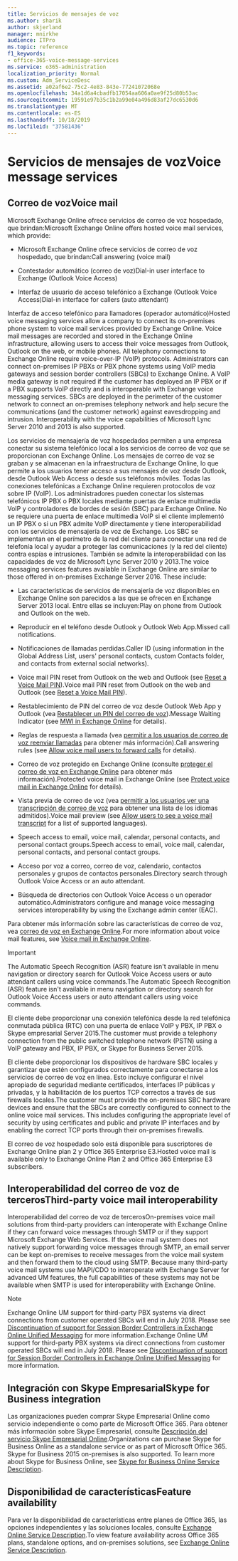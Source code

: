 ```yaml
---
title: Servicios de mensajes de voz
ms.author: sharik
author: skjerland
manager: mnirkhe
audience: ITPro
ms.topic: reference
f1_keywords:
- office-365-voice-message-services
ms.service: o365-administration
localization_priority: Normal
ms.custom: Adm_ServiceDesc
ms.assetid: a02af6e2-75c2-4e83-843e-77241072068e
ms.openlocfilehash: 34a1d6a4cbadfb17054aa606a0ae9f25d80b53ac
ms.sourcegitcommit: 19591e97b35c1b2a99e04a496d83af27dc6530d6
ms.translationtype: MT
ms.contentlocale: es-ES
ms.lasthandoff: 10/18/2019
ms.locfileid: "37581436"
---
```

# <a name="voice-message-services"></a><span data-ttu-id="8a868-102">Servicios de mensajes de voz</span><span class="sxs-lookup"><span data-stu-id="8a868-102">Voice message services</span></span>

## <a name="voice-mail"></a><span data-ttu-id="8a868-103">Correo de voz</span><span class="sxs-lookup"><span data-stu-id="8a868-103">Voice mail</span></span>

<span data-ttu-id="8a868-104">Microsoft Exchange Online ofrece servicios de correo de voz hospedado, que brindan:</span><span class="sxs-lookup"><span data-stu-id="8a868-104">Microsoft Exchange Online offers hosted voice mail services, which provide:</span></span>
  
- <span data-ttu-id="8a868-105">Microsoft Exchange Online ofrece servicios de correo de voz hospedado, que brindan:</span><span class="sxs-lookup"><span data-stu-id="8a868-105">Call answering (voice mail)</span></span>
    
- <span data-ttu-id="8a868-106">Contestador automático (correo de voz)</span><span class="sxs-lookup"><span data-stu-id="8a868-106">Dial-in user interface to Exchange (Outlook Voice Access)</span></span>
    
- <span data-ttu-id="8a868-107">Interfaz de usuario de acceso telefónico a Exchange (Outlook Voice Access)</span><span class="sxs-lookup"><span data-stu-id="8a868-107">Dial-in interface for callers (auto attendant)</span></span>
    
<span data-ttu-id="8a868-p101">Interfaz de acceso telefónico para llamadores (operador automático)</span><span class="sxs-lookup"><span data-stu-id="8a868-p101">Hosted voice messaging services allow a company to connect its on-premises phone system to voice mail services provided by Exchange Online. Voice mail messages are recorded and stored in the Exchange Online infrastructure, allowing users to access their voice messages from Outlook, Outlook on the web, or mobile phones. All telephony connections to Exchange Online require voice-over-IP (VoIP) protocols. Administrators can connect on-premises IP PBXs or PBX phone systems using VoIP media gateways and session border controllers (SBCs) to Exchange Online. A VoIP media gateway is not required if the customer has deployed an IP PBX or if a PBX supports VoIP directly and is interoperable with Exchange voice messaging services. SBCs are deployed in the perimeter of the customer network to connect an on-premises telephony network and help secure the communications (and the customer network) against eavesdropping and intrusion. Interoperability with the voice capabilities of Microsoft Lync Server 2010 and 2013 is also supported.</span></span>
  
<span data-ttu-id="8a868-p102">Los servicios de mensajería de voz hospedados permiten a una empresa conectar su sistema telefónico local a los servicios de correo de voz que se proporcionan con Exchange Online. Los mensajes de correo de voz se graban y se almacenan en la infraestructura de Exchange Online, lo que permite a los usuarios tener acceso a sus mensajes de voz desde Outlook, desde Outlook Web Access o desde sus teléfonos móviles. Todas las conexiones telefónicas a Exchange Online requieren protocolos de voz sobre IP (VoIP). Los administradores pueden conectar los sistemas telefónicos IP PBX o PBX locales mediante puertas de enlace multimedia VoIP y controladores de bordes de sesión (SBC) para Exchange Online. No se requiere una puerta de enlace multimedia VoIP si el cliente implementó un IP PBX o si un PBX admite VoIP directamente y tiene interoperabilidad con los servicios de mensajería de voz de Exchange. Los SBC se implementan en el perímetro de la red del cliente para conectar una red de telefonía local y ayudar a proteger las comunicaciones (y la red del cliente) contra espías e intrusiones. También se admite la interoperabilidad con las capacidades de voz de Microsoft Lync Server 2010 y 2013.</span><span class="sxs-lookup"><span data-stu-id="8a868-p102">The voice messaging services features available in Exchange Online are similar to those offered in on-premises Exchange Server 2016. These include:</span></span>
  
- <span data-ttu-id="8a868-117">Las características de servicios de mensajería de voz disponibles en Exchange Online son parecidos a las que se ofrecen en Exchange Server 2013 local. Entre ellas se incluyen:</span><span class="sxs-lookup"><span data-stu-id="8a868-117">Play on phone from Outlook and Outlook on the web.</span></span>
    
- <span data-ttu-id="8a868-118">Reproducir en el teléfono desde Outlook y Outlook Web App.</span><span class="sxs-lookup"><span data-stu-id="8a868-118">Missed call notifications.</span></span>
    
- <span data-ttu-id="8a868-119">Notificaciones de llamadas perdidas.</span><span class="sxs-lookup"><span data-stu-id="8a868-119">Caller ID (using information in the Global Address List, users' personal contacts, custom Contacts folder, and contacts from external social networks).</span></span>
    
- <span data-ttu-id="8a868-120">Voice mail PIN reset from Outlook on the web and Outlook (see [Reset a Voice Mail PIN](https://go.microsoft.com/fwlink/p/?LinkId=286328)).</span><span class="sxs-lookup"><span data-stu-id="8a868-120">Voice mail PIN reset from Outlook on the web and Outlook (see [Reset a Voice Mail PIN](https://go.microsoft.com/fwlink/p/?LinkId=286328)).</span></span>
    
- <span data-ttu-id="8a868-121">Restablecimiento de PIN del correo de voz desde Outlook Web App y Outlook (vea [Restablecer un PIN del correo de voz](https://go.microsoft.com/fwlink/p/?LinkId=271794)).</span><span class="sxs-lookup"><span data-stu-id="8a868-121">Message Waiting Indicator (see [MWI in Exchange Online](https://go.microsoft.com/fwlink/p/?LinkId=271794) for details).</span></span> 
    
- <span data-ttu-id="8a868-122">Reglas de respuesta a llamada (vea [permitir a los usuarios de correo de voz reenviar llamadas](https://go.microsoft.com/fwlink/p/?LinkId=271795) para obtener más información).</span><span class="sxs-lookup"><span data-stu-id="8a868-122">Call answering rules (see [Allow voice mail users to forward calls](https://go.microsoft.com/fwlink/p/?LinkId=271795) for details).</span></span>
    
- <span data-ttu-id="8a868-123">Correo de voz protegido en Exchange Online (consulte [proteger el correo de voz en Exchange Online](https://go.microsoft.com/fwlink/p/?LinkId=271796) para obtener más información).</span><span class="sxs-lookup"><span data-stu-id="8a868-123">Protected voice mail in Exchange Online (see [Protect voice mail in Exchange Online](https://go.microsoft.com/fwlink/p/?LinkId=271796) for details).</span></span>
    
- <span data-ttu-id="8a868-124">Vista previa de correo de voz (vea [permitir a los usuarios ver una transcripción de correo de voz](https://go.microsoft.com/fwlink/p/?LinkId=271797) para obtener una lista de los idiomas admitidos).</span><span class="sxs-lookup"><span data-stu-id="8a868-124">Voice mail preview (see [Allow users to see a voice mail transcript](https://go.microsoft.com/fwlink/p/?LinkId=271797) for a list of supported languages).</span></span>
    
- <span data-ttu-id="8a868-125">Speech access to email, voice mail, calendar, personal contacts, and personal contact groups.</span><span class="sxs-lookup"><span data-stu-id="8a868-125">Speech access to email, voice mail, calendar, personal contacts, and personal contact groups.</span></span>
    
- <span data-ttu-id="8a868-126">Acceso por voz a correo, correo de voz, calendario, contactos personales y grupos de contactos personales.</span><span class="sxs-lookup"><span data-stu-id="8a868-126">Directory search through Outlook Voice Access or an auto attendant.</span></span>
    
- <span data-ttu-id="8a868-127">Búsqueda de directorios con Outlook Voice Access o un operador automático.</span><span class="sxs-lookup"><span data-stu-id="8a868-127">Administrators configure and manage voice messaging services interoperability by using the Exchange admin center (EAC).</span></span>
    
<span data-ttu-id="8a868-128">Para obtener más información sobre las características de correo de voz, vea [correo de voz en Exchange Online](https://go.microsoft.com/fwlink/p/?LinkId=271798).</span><span class="sxs-lookup"><span data-stu-id="8a868-128">For more information about voice mail features, see [Voice mail in Exchange Online](https://go.microsoft.com/fwlink/p/?LinkId=271798).</span></span>
  
> [!IMPORTANT]
> <span data-ttu-id="8a868-129">The Automatic Speech Recognition (ASR) feature isn't available in menu navigation or directory search for Outlook Voice Access users or auto attendant callers using voice commands.</span><span class="sxs-lookup"><span data-stu-id="8a868-129">The Automatic Speech Recognition (ASR) feature isn't available in menu navigation or directory search for Outlook Voice Access users or auto attendant callers using voice commands.</span></span> 
>
> <span data-ttu-id="8a868-130">El cliente debe proporcionar una conexión telefónica desde la red telefónica conmutada pública (RTC) con una puerta de enlace VoIP y PBX, IP PBX o Skype empresarial Server 2015.</span><span class="sxs-lookup"><span data-stu-id="8a868-130">The customer must provide a telephony connection from the public switched telephone network (PSTN) using a VoIP gateway and PBX, IP PBX, or Skype for Business Server 2015.</span></span> 
>
> <span data-ttu-id="8a868-p103">El cliente debe proporcionar los dispositivos de hardware SBC locales y garantizar que estén configurados correctamente para conectarse a los servicios de correo de voz en línea. Esto incluye configurar el nivel apropiado de seguridad mediante certificados, interfaces IP públicas y privadas, y la habilitación de los puertos TCP correctos a través de sus firewalls locales.</span><span class="sxs-lookup"><span data-stu-id="8a868-p103">The customer must provide the on-premises SBC hardware devices and ensure that the SBCs are correctly configured to connect to the online voice mail services. This includes configuring the appropriate level of security by using certificates and public and private IP interfaces and by enabling the correct TCP ports through their on-premises firewalls.</span></span> 
>
> <span data-ttu-id="8a868-133">El correo de voz hospedado solo está disponible para suscriptores de Exchange Online plan 2 y Office 365 Enterprise E3.</span><span class="sxs-lookup"><span data-stu-id="8a868-133">Hosted voice mail is available only to Exchange Online Plan 2 and Office 365 Enterprise E3 subscribers.</span></span> 
  
## <a name="third-party-voice-mail-interoperability"></a><span data-ttu-id="8a868-134">Interoperabilidad del correo de voz de terceros</span><span class="sxs-lookup"><span data-stu-id="8a868-134">Third-party voice mail interoperability</span></span>

<span data-ttu-id="8a868-p104">Interoperabilidad del correo de voz de terceros</span><span class="sxs-lookup"><span data-stu-id="8a868-p104">On-premises voice mail solutions from third-party providers can interoperate with Exchange Online if they can forward voice messages through SMTP or if they support Microsoft Exchange Web Services. If the voice mail system does not natively support forwarding voice messages through SMTP, an email server can be kept on-premises to receive messages from the voice mail system and then forward them to the cloud using SMTP. Because many third-party voice mail systems use MAPI/CDO to interoperate with Exchange Server for advanced UM features, the full capabilities of these systems may not be available when SMTP is used for interoperability with Exchange Online.</span></span>
  
> [!NOTE]
> <span data-ttu-id="8a868-p105">Exchange Online UM support for third-party PBX systems via direct connections from customer operated SBCs will end in July 2018. Please see [Discontinuation of support for Session Border Controllers in Exchange Online Unified Messaging](https://techcommunity.microsoft.com/t5/Exchange-Team-Blog/Discontinuation-of-support-for-Session-Border-Controllers-in/ba-p/607117) for more information.</span><span class="sxs-lookup"><span data-stu-id="8a868-p105">Exchange Online UM support for third-party PBX systems via direct connections from customer operated SBCs will end in July 2018. Please see [Discontinuation of support for Session Border Controllers in Exchange Online Unified Messaging](https://techcommunity.microsoft.com/t5/Exchange-Team-Blog/Discontinuation-of-support-for-Session-Border-Controllers-in/ba-p/607117) for more information.</span></span> 
  
## <a name="skype-for-business-integration"></a><span data-ttu-id="8a868-140">Integración con Skype Empresarial</span><span class="sxs-lookup"><span data-stu-id="8a868-140">Skype for Business integration</span></span>

<span data-ttu-id="8a868-p106">Las organizaciones pueden comprar Skype Empresarial Online como servicio independiente o como parte de Microsoft Office 365. Para obtener más información sobre Skype Empresarial, consulte [Descripción del servicio Skype Empresarial Online](../skype-for-business-online-service-description/skype-for-business-online-service-description.md).</span><span class="sxs-lookup"><span data-stu-id="8a868-p106">Organizations can purchase Skype for Business Online as a standalone service or as part of Microsoft Office 365. Skype for Business 2015 on-premises is also supported. To learn more about Skype for Business Online, see [Skype for Business Online Service Description](../skype-for-business-online-service-description/skype-for-business-online-service-description.md).</span></span>
  
## <a name="feature-availability"></a><span data-ttu-id="8a868-144">Disponibilidad de características</span><span class="sxs-lookup"><span data-stu-id="8a868-144">Feature availability</span></span>

<span data-ttu-id="8a868-145">Para ver la disponibilidad de características entre planes de Office 365, las opciones independientes y las soluciones locales, consulte [Exchange Online Service Description](exchange-online-service-description.md).</span><span class="sxs-lookup"><span data-stu-id="8a868-145">To view feature availability across Office 365 plans, standalone options, and on-premises solutions, see [Exchange Online Service Description](exchange-online-service-description.md).</span></span>
  

